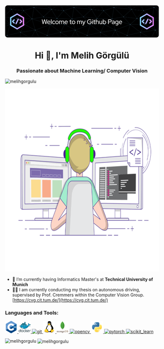 ![Header](./header.png)
<h1 align="center">Hi 👋, I'm Melih Görgülü</h1>
<h3 align="center">Passionate about Machine Learning/ Computer Vision</h3>
<p align="left"> <img src="https://komarev.com/ghpvc/?username=melihgorgulu&label=Profile%20views&color=0e75b6&style=flat" alt="melihgorgulu" /> </p>

<img src="https://github.com/melihgorgulu/melihgorgulu/blob/master/github.gif" width="600" height="600" />

- 🔭 I’m currently having Informatics Master's at **Technical University of Munich**
- 👨‍💻 I am currently conducting my thesis on autonomous driving, supervised by Prof. Cremmers within the Computer Vision Group. [https://cvg.cit.tum.de/](https://cvg.cit.tum.de/)


<p align="left">
</p>

<h3 align="left">Languages and Tools:</h3>
<p align="left"> <a href="https://www.w3schools.com/cpp/" target="_blank" rel="noreferrer"> <img src="https://raw.githubusercontent.com/devicons/devicon/master/icons/cplusplus/cplusplus-original.svg" alt="cplusplus" width="40" height="40"/> </a> <a href="https://www.docker.com/" target="_blank" rel="noreferrer"> <img src="https://raw.githubusercontent.com/devicons/devicon/master/icons/docker/docker-original-wordmark.svg" alt="docker" width="40" height="40"/> </a> <a href="https://git-scm.com/" target="_blank" rel="noreferrer"> <img src="https://www.vectorlogo.zone/logos/git-scm/git-scm-icon.svg" alt="git" width="40" height="40"/> </a> <a href="https://www.linux.org/" target="_blank" rel="noreferrer"> <img src="https://raw.githubusercontent.com/devicons/devicon/master/icons/linux/linux-original.svg" alt="linux" width="40" height="40"/> </a> <a href="https://www.mongodb.com/" target="_blank" rel="noreferrer"> <img src="https://raw.githubusercontent.com/devicons/devicon/master/icons/mongodb/mongodb-original-wordmark.svg" alt="mongodb" width="40" height="40"/> </a> <a href="https://opencv.org/" target="_blank" rel="noreferrer"> <img src="https://www.vectorlogo.zone/logos/opencv/opencv-icon.svg" alt="opencv" width="40" height="40"/> </a> <a href="https://www.python.org" target="_blank" rel="noreferrer"> <img src="https://raw.githubusercontent.com/devicons/devicon/master/icons/python/python-original.svg" alt="python" width="40" height="40"/> </a> <a href="https://pytorch.org/" target="_blank" rel="noreferrer"> <img src="https://www.vectorlogo.zone/logos/pytorch/pytorch-icon.svg" alt="pytorch" width="40" height="40"/> </a> <a href="https://scikit-learn.org/" target="_blank" rel="noreferrer"> <img src="https://upload.wikimedia.org/wikipedia/commons/0/05/Scikit_learn_logo_small.svg" alt="scikit_learn" width="40" height="40"/> </a> </p>

<p><img align="left" src="https://github-readme-stats.vercel.app/api/top-langs?username=melihgorgulu&show_icons=true&locale=en&layout=compact" alt="melihgorgulu" /></p>

<p>&nbsp;<img align="center" src="https://github-readme-stats.vercel.app/api?username=melihgorgulu&show_icons=true&locale=en" alt="melihgorgulu" /></p>

